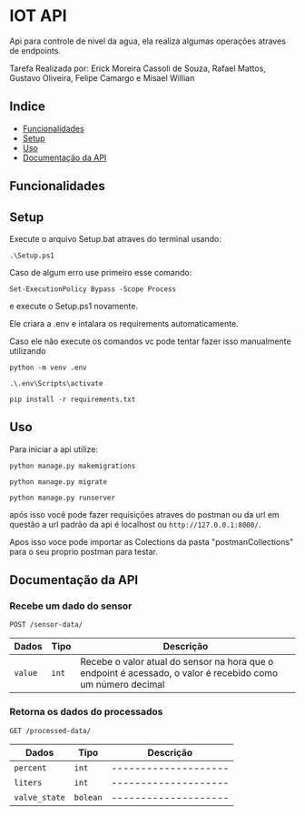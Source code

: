 
# IOT API

Api para controle de nivel da agua, ela realiza algumas operações atraves de endpoints.

Tarefa Realizada por: Erick Moreira Cassoli de Souza, Rafael Mattos, Gustavo Oliveira, Felipe Camargo e Misael Willian
## Indice

- [Funcionalidades](#funcionalidades)
- [Setup](#setup)
- [Uso](#uso)
- [Documentação da API](#documentação-da-api)

## Funcionalidades



## Setup

Execute o arquivo Setup.bat atraves do terminal usando:
```
.\Setup.ps1
```
Caso de algum erro use primeiro esse comando:
```
Set-ExecutionPolicy Bypass -Scope Process
```

e execute o Setup.ps1 novamente.

Ele criara a .env e intalara os requirements automaticamente.

Caso ele não execute os comandos vc pode tentar fazer isso manualmente utilizando 
```
python -m venv .env

.\.env\Scripts\activate

pip install -r requirements.txt
```
## Uso
Para iniciar a api utilize:

```
python manage.py makemigrations

python manage.py migrate

python manage.py runserver
```
após isso você pode fazer requisições atraves do postman ou da url em questão
a url padrão da api é localhost ou ```http://127.0.0.1:8000/```.

Apos isso voce pode importar as Colections da pasta "postmanCollections" para o seu proprio postman para testar.

## Documentação da API
### Recebe um dado do sensor

```http
POST /sensor-data/
```

| Dados | Tipo   | Descrição             |
| --------- | ------ | -------------------- |
| `value`      | `int`  | Recebe o valor atual do sensor na hora que o endpoint é acessado, o valor é recebido como um número decimal|

### Retorna os dados do processados

```http
GET /processed-data/
```
| Dados | Tipo   | Descrição             |
| --------- | ------ | -------------------- |
| `percent` | `int`  | -------------------- |
| `liters` | `int` | -------------------- |
| `valve_state` | `bolean` | -------------------- |

